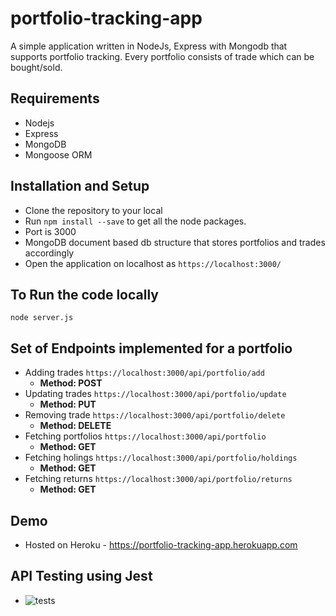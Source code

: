# portfolio-tracking-app
A simple application written in NodeJs, Express with Mongodb that supports portfolio tracking. Every portfolio consists of trade which can be bought/sold.

## Requirements
- Nodejs
- Express
- MongoDB 
- Mongoose ORM

## Installation and Setup
- Clone the repository to your local
- Run `npm install --save` to get all the node packages.
- Port is 3000
- MongoDB document based db structure that stores portfolios and trades accordingly
- Open the application on localhost as `https://localhost:3000/`

## To Run the code locally
`node server.js`

## Set of Endpoints implemented for a portfolio
- Adding trades `https://localhost:3000/api/portfolio/add`
  - **Method: POST**
- Updating trades `https://localhost:3000/api/portfolio/update`
  - **Method: PUT**
- Removing trade `https://localhost:3000/api/portfolio/delete`
  - **Method: DELETE**
- Fetching portfolios `https://localhost:3000/api/portfolio`
  - **Method: GET**
- Fetching holings `https://localhost:3000/api/portfolio/holdings`
  - **Method: GET**
- Fetching returns `https://localhost:3000/api/portfolio/returns`
  - **Method: GET**

## Demo 
- Hosted on Heroku - https://portfolio-tracking-app.herokuapp.com

## API Testing using Jest
- ![tests](https://user-images.githubusercontent.com/21328393/68613295-6d3d2600-04e4-11ea-8801-6ceb1bad9a87.png)
